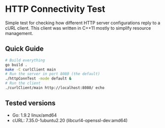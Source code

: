 # HTTP Connectivity Test

Simple test for checking how different HTTP server configurations reply
to a cURL client. This client was written in C++11 mostly to simplify
resource management.

## Quick Guide

```sh
# Build everything
go build .
make -C curlClient main
# Run the server in port 8080 (the default)
./httpConnTest -mode default &
# Run the client
./curlClient/main http://localhost:8080/ echo
```

## Tested versions

* Go: 1.9.2 linux/amd64
* cURL: 7.35.0-1ubuntu2.20 (libcurl4-openssl-dev:amd64)
